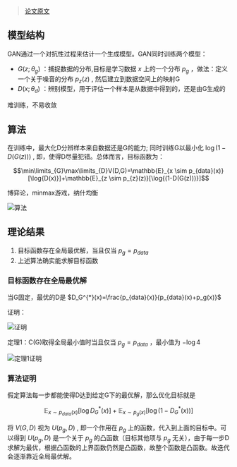 > [论文原文](https://arxiv.org/abs/1406.2661)

## 模型结构

GAN通过一个对抗性过程来估计一个生成模型。GAN同时训练两个模型：
- $G(z;\theta_{g})$ ：捕捉数据的分布,目标是学习数据 $x$ 上的一个分布 $p_g$ ，做法：定义一个关于噪音的分布 $p_z(z)$ , 然后建立到数据空间上的映射G
- $D(x;\theta_{d})$ ：辨别模型，用于评估一个样本是从数据中得到的，还是由G生成的

难训练，不易收敛

## 算法

在训练中，最大化D分辨样本来自数据还是G的能力; 同时训练G以最小化 $\log{(1-D(G(z)))}$ , 即，使得D尽量犯错。总体而言，目标函数为：

$$\min\limits_{G}\max\limits_{D}V(D,G)=\mathbb{E}_{x \sim p_{data}(x)}[\log{D(x)}]+\mathbb{E}_{z \sim p_{z}(z)}[\log{(1-D(G(z)))}]$$

博弈论，minmax游戏，纳什均衡

![算法](https://cdn.jsdelivr.net/gh/keshuigu/images@main/imgs/202403221647310.png)

## 理论结果

1. 目标函数存在全局最优解，当且仅当 $p_g=p_{data}$
2. 上述算法确实能求解目标函数

### 目标函数存在全局最优解

当G固定，最优的D是 $D_G^{*}(x)=\frac{p_{data}(x)}{p_{data}(x)+p_g(x)}$

证明：

![证明](https://cdn.jsdelivr.net/gh/keshuigu/images@main/imgs/202403221718147.png)

定理1：C(G)取得全局最小值时当且仅当 $p_g=p_{data}$ ，最小值为 $-\log{4}$

![定理1证明](https://cdn.jsdelivr.net/gh/keshuigu/images@main/imgs/202403221729944.png)

### 算法证明

假定算法每一步都能使得D达到给定G下的最优解，那么优化目标就是

$$\mathbb{E}_{x \sim p_{data}(x)}[\log{D_{G}^{*}(x)}]+\mathbb{E}_{x \sim p_{g}(x)}[\log{(1-D_{G}^{*}(x))}]$$

将 $V(G,D)$ 视为 $U(p_g,D)$ , 即一个作用在 $p_g$ 上的函数，代入到上面的目标中。可以得到 $U(p_g,D)$ 是一个关于 $p_g$ 的凸函数（目标其他项与 $p_g$ 无关），由于每一步D求解为最优，根据凸函数的上界函数仍然是凸函数，故整个函数是凸函数。故迭代会逐渐靠近全局最优解。


